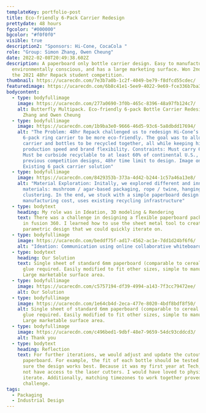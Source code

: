 ```yaml
---
templateKey: portfolio-post
title: Eco-friendly 6-Pack Carrier Redesign
prettydate: 48 hours
fgcolor: "#000000"
bgcolor: "#f0f0f0"
visible: true
description2: "Sponsors: Hi-Cone, CocaCola "
role: "Group: Simon Zhang, Owen Cheung"
date: 2022-02-08T20:49:38.602Z
description: A paperboard only bottle carrier design. Easy to manufacture,
  environmentally conscious, and has a large marketing surface. Won 2nd place in
  the 2021 48hr Repack student competition.
thumbnail: https://ucarecdn.com/7e3b7a0b-1c2f-4049-be79-f8dfcd55cdec/
featuredimage: https://ucarecdn.com/6b8c41e1-5ee9-4022-9e69-fce336b7ba37/
bodycontent:
  - type: bodyfullimage
    image: https://ucarecdn.com/277a0690-3f0b-465c-8396-48a97fb124c7/
    alt: Butterfly Multipack. Eco-friendly 6-pack Bottle Carrier Redesign. By Simon
      Zhang and Owen Cheung
  - type: bodyfullimage
    image: https://ucarecdn.com/1b9ba3e0-9666-46d5-93c6-5a8dbdd17694/
    alt: "The Problem: 48hr Repack challenged us to redesign Hi-Cone’s plastic
      6-pack ring carrier to be more eco-friendly. The goal was to allow both
      carrier and bottles to be recycled together, all while keeping high
      production speed and brand flexibility. Constraints: Must carry 6 bottles,
      Must be curbside recyclable to at least 60% of continental U.S., Avoid
      previous competition designs, 48hr time limit to design. Image on right:
      Existing 6 pack carrier solution"
  - type: bodyfullimage
    image: https://ucarecdn.com/8429353b-373a-4d42-b244-1c57a46a13e8/
    alt: "Material Exploration: Initally, we explored different and innovative
      materials: mushroom / agar-based packaging, rope / twine, hanging /
      clustering. In the end, we stuck with a simple paperboard design: low
      manufacturing cost, uses existing recycling infrastructure"
  - type: bodytext
    heading: My role was in Ideation, 3D modeling & Rendering
    text: T﻿here was a challenge in designing a flexible paperboard package design
      in fusion 360. I learned how to use the sheet metal tool to create a
      parametric design that we could quickly iterate on.
  - type: bodyfullimage
    image: https://ucarecdn.com/beddf75f-ad17-4562-ac1e-7dd1d24bf6f6/
    alt: "Ideation: Communication using online collaborative whiteboard"
  - type: bodytext
    heading: Our Solution
    text: Single sheet of standard 6mm paperboard (comparable to cereal boxes). No
      glue required. Easily modified to fit other sizes, simple to manufacture.
      Large marketable surface area.
  - type: bodyfullimage
    image: https://ucarecdn.com/c5757194-df39-4994-a143-7f3cc79472ee/
    alt: Our Solution
  - type: bodyfullimage
    image: https://ucarecdn.com/1e64cb4d-2eca-477e-8020-4bdf8bdf8f50/
    alt: Single sheet of standard 6mm paperboard (comparable to cereal boxes). No
      glue required. Easily modified to fit other sizes, simple to manufacture.
      Large marketable surface area.
  - type: bodyfullimage
    image: https://ucarecdn.com/c496bed1-9dbf-48e7-9659-54dc93cddcd3/
    alt: Thank you
  - type: bodytext
    heading: Reflection
    text: For further iterations, we would adjust and update the cutouts on the
      paperboard. For example, the fit of each bottle should be tested to make
      sure the design works best. Because it was my first year at Tech, I did
      not have access to the laser cutters. I would have loved to physically
      iterate. Additionally, matching timezones to work together proved a
      challenge.
tags:
  - Packaging
  - Industrial Design
---
```

